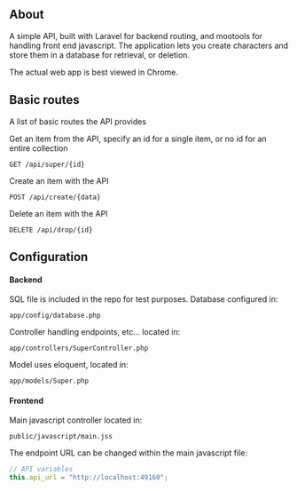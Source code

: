 ## About
A simple API, built with Laravel for backend routing, and mootools for handling front end javascript.
The application lets you create characters and store them in a database for retrieval, or deletion.

The actual web app is best viewed in Chrome.

## Basic routes
A list of basic routes the API provides

Get an item from the API, specify an id for a single item, or no id for an entire collection
```shell
GET /api/super/{id}
```

Create an item with the API
```shell
POST /api/create/{data}
```

Delete an item with the API
```shell
DELETE /api/drop/{id}
```

## Configuration

#### Backend

SQL file is included in the repo for test purposes. Database configured in:
```shell
app/config/database.php
```

Controller handling endpoints, etc... located in:
```shell  
app/controllers/SuperController.php
```

Model uses eloquent, located in:
```shell
app/models/Super.php
```

#### Frontend

Main javascript controller located in:
```shell
public/javascript/main.jss
```

The endpoint URL can be changed within the main javascript file:
```javascript
// API variables
this.api_url = "http://localhost:49160";
```
